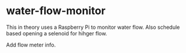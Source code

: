 # water-flow-monitor

This in theory uses a Raspberry Pi to monitor water flow. Also schedule based opening a selenoid for hihger flow.

Add flow meter info.
